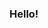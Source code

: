 ### Hello!

<!--
**Dogramming/Dogramming** is a ✨ _special_ ✨ repository because its `README.md` (this file) appears on your GitHub profile.

## I'm Dogramming. I love making Windows Forms Applications and webpages.
